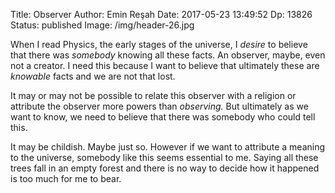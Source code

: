 Title: Observer
Author: Emin Reşah
Date:  2017-05-23 13:49:52
Dp: 13826
Status: published
Image: /img/header-26.jpg

When I read Physics, the early stages of the universe, I *desire* to believe that there was *somebody* knowing all these facts. An observer, maybe, even not a creator. I need this because I want to believe that ultimately these are *knowable* facts and we are not that lost. 

It may or may not be possible to relate this observer with a religion or attribute the observer more powers than *observing.* But ultimately as we want to know, we need to believe that there was somebody who could tell this. 

It may be childish. Maybe just so. However if we want to attribute a meaning to the universe, somebody like this seems essential to me. Saying all these trees fall in an empty forest and there is no way to decide how it happened is too much for me to bear. 
